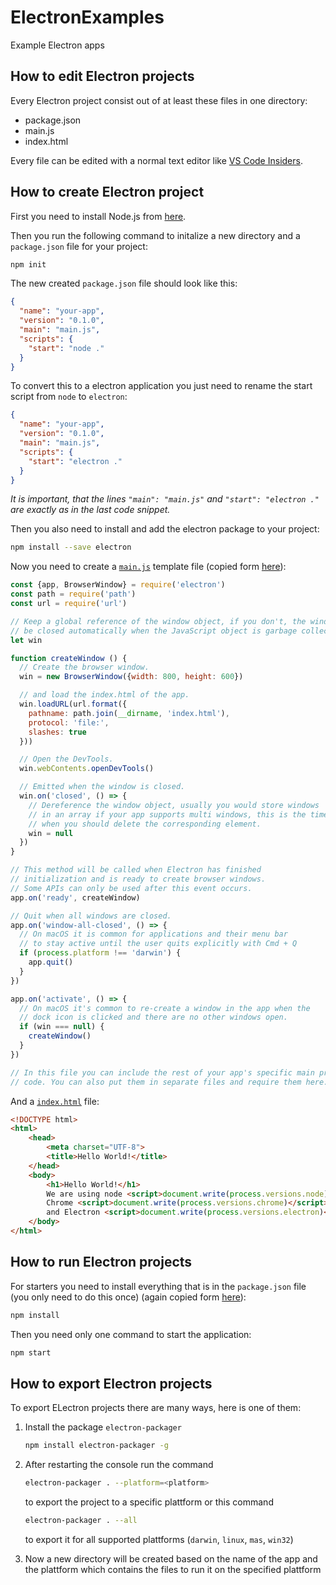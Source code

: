 # ElectronExamples

Example Electron apps

## How to edit Electron projects

Every Electron project consist out of at least these files in one directory:

- package.json
- main.js
- index.html

Every file can be edited with a normal text editor like [VS Code Insiders](https://code.visualstudio.com/insiders/).

## How to create Electron project

First you need to install Node.js from [here](https://nodejs.org/en/).

Then you run the following command to initalize a new directory and a `package.json` file for your project:

```bash
npm init
```

The new created `package.json` file should look like this:

```json
{
  "name": "your-app",
  "version": "0.1.0",
  "main": "main.js",
  "scripts": {
    "start": "node ."
  }
}
```

To convert this to a electron application you just need to rename the start script from `node` to `electron`:

```json
{
  "name": "your-app",
  "version": "0.1.0",
  "main": "main.js",
  "scripts": {
    "start": "electron ."
  }
}
```

*It is important, that the lines `"main": "main.js"` and `"start": "electron ."` are exactly as in the last code snippet.*

Then you also need to install and add the electron package to your project:

```bash
npm install --save electron
```

Now you need to create a [`main.js`](basic-template/main.js) template file (copied form [here](https://github.com/electron/electron/blob/master/docs/tutorial/first-app.md)):

```javascript
const {app, BrowserWindow} = require('electron')
const path = require('path')
const url = require('url')

// Keep a global reference of the window object, if you don't, the window will
// be closed automatically when the JavaScript object is garbage collected.
let win

function createWindow () {
  // Create the browser window.
  win = new BrowserWindow({width: 800, height: 600})

  // and load the index.html of the app.
  win.loadURL(url.format({
    pathname: path.join(__dirname, 'index.html'),
    protocol: 'file:',
    slashes: true
  }))

  // Open the DevTools.
  win.webContents.openDevTools()

  // Emitted when the window is closed.
  win.on('closed', () => {
    // Dereference the window object, usually you would store windows
    // in an array if your app supports multi windows, this is the time
    // when you should delete the corresponding element.
    win = null
  })
}

// This method will be called when Electron has finished
// initialization and is ready to create browser windows.
// Some APIs can only be used after this event occurs.
app.on('ready', createWindow)

// Quit when all windows are closed.
app.on('window-all-closed', () => {
  // On macOS it is common for applications and their menu bar
  // to stay active until the user quits explicitly with Cmd + Q
  if (process.platform !== 'darwin') {
    app.quit()
  }
})

app.on('activate', () => {
  // On macOS it's common to re-create a window in the app when the
  // dock icon is clicked and there are no other windows open.
  if (win === null) {
    createWindow()
  }
})

// In this file you can include the rest of your app's specific main process
// code. You can also put them in separate files and require them here.
```

And a [`index.html`](basic-template/index.html) file:

```html
<!DOCTYPE html>
<html>
	<head>
        <meta charset="UTF-8">
        <title>Hello World!</title>
    </head>
    <body>
        <h1>Hello World!</h1>
        We are using node <script>document.write(process.versions.node)</script>,
        Chrome <script>document.write(process.versions.chrome)</script>,
        and Electron <script>document.write(process.versions.electron)</script>.
	</body>
</html>
```

## How to run Electron projects

For starters you need to install everything that is in the `package.json` file (you only need to do this once) (again copied form [here](https://github.com/electron/electron/blob/master/docs/tutorial/first-app.md)):

```bash
npm install
```

Then you need only one command to start the application:

```bash
npm start
```

## How to export Electron projects

To export ELectron projects there are many ways, here is one of them:

1. Install the package `electron-packager`

   ```bash
   npm install electron-packager -g
   ```

2. After restarting the console run the command

   ```bash 
   electron-packager . --platform=<platform>
   ```

   to export the project to a specific plattform or this command

   ```bash
   electron-packager . --all
   ```

   to export it for all supported plattforms (`darwin`, `linux`, `mas`, `win32`)

3. Now a new directory will be created based on the name of the app and the plattform which contains the files to run it on the specified plattform
